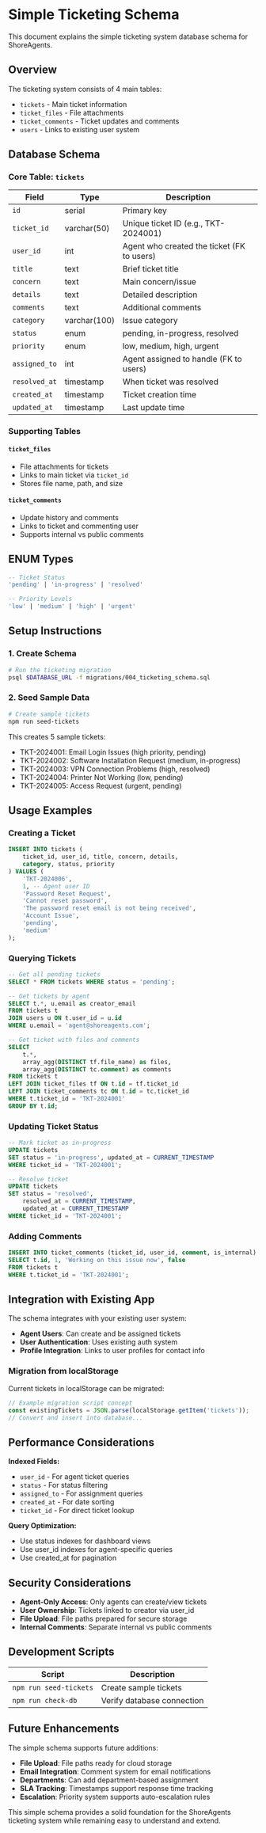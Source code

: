 # Simple Ticketing Schema

This document explains the simple ticketing system database schema for ShoreAgents.

## Overview

The ticketing system consists of 4 main tables:
- `tickets` - Main ticket information
- `ticket_files` - File attachments  
- `ticket_comments` - Ticket updates and comments
- `users` - Links to existing user system

## Database Schema

### Core Table: `tickets`

| Field | Type | Description |
|-------|------|-------------|
| `id` | serial | Primary key |
| `ticket_id` | varchar(50) | Unique ticket ID (e.g., TKT-2024001) |
| `user_id` | int | Agent who created the ticket (FK to users) |
| `title` | text | Brief ticket title |
| `concern` | text | Main concern/issue |
| `details` | text | Detailed description |
| `comments` | text | Additional comments |
| `category` | varchar(100) | Issue category |
| `status` | enum | pending, in-progress, resolved |
| `priority` | enum | low, medium, high, urgent |
| `assigned_to` | int | Agent assigned to handle (FK to users) |
| `resolved_at` | timestamp | When ticket was resolved |
| `created_at` | timestamp | Ticket creation time |
| `updated_at` | timestamp | Last update time |

### Supporting Tables

#### `ticket_files`
- File attachments for tickets
- Links to main ticket via `ticket_id`
- Stores file name, path, and size

#### `ticket_comments`  
- Update history and comments
- Links to ticket and commenting user
- Supports internal vs public comments

## ENUM Types

```sql
-- Ticket Status
'pending' | 'in-progress' | 'resolved'

-- Priority Levels  
'low' | 'medium' | 'high' | 'urgent'
```

## Setup Instructions

### 1. Create Schema

```bash
# Run the ticketing migration
psql $DATABASE_URL -f migrations/004_ticketing_schema.sql
```

### 2. Seed Sample Data

```bash
# Create sample tickets
npm run seed-tickets
```

This creates 5 sample tickets:
- TKT-2024001: Email Login Issues (high priority, pending)
- TKT-2024002: Software Installation Request (medium, in-progress)  
- TKT-2024003: VPN Connection Problems (high, resolved)
- TKT-2024004: Printer Not Working (low, pending)
- TKT-2024005: Access Request (urgent, pending)

## Usage Examples

### Creating a Ticket

```sql
INSERT INTO tickets (
    ticket_id, user_id, title, concern, details, 
    category, status, priority
) VALUES (
    'TKT-2024006',
    1, -- Agent user ID
    'Password Reset Request',
    'Cannot reset password',
    'The password reset email is not being received',
    'Account Issue',
    'pending',
    'medium'
);
```

### Querying Tickets

```sql
-- Get all pending tickets
SELECT * FROM tickets WHERE status = 'pending';

-- Get tickets by agent
SELECT t.*, u.email as creator_email 
FROM tickets t 
JOIN users u ON t.user_id = u.id 
WHERE u.email = 'agent@shoreagents.com';

-- Get ticket with files and comments
SELECT 
    t.*,
    array_agg(DISTINCT tf.file_name) as files,
    array_agg(DISTINCT tc.comment) as comments
FROM tickets t
LEFT JOIN ticket_files tf ON t.id = tf.ticket_id
LEFT JOIN ticket_comments tc ON t.id = tc.ticket_id  
WHERE t.ticket_id = 'TKT-2024001'
GROUP BY t.id;
```

### Updating Ticket Status

```sql
-- Mark ticket as in-progress
UPDATE tickets 
SET status = 'in-progress', updated_at = CURRENT_TIMESTAMP
WHERE ticket_id = 'TKT-2024001';

-- Resolve ticket
UPDATE tickets 
SET status = 'resolved', 
    resolved_at = CURRENT_TIMESTAMP,
    updated_at = CURRENT_TIMESTAMP
WHERE ticket_id = 'TKT-2024001';
```

### Adding Comments

```sql
INSERT INTO ticket_comments (ticket_id, user_id, comment, is_internal)
SELECT t.id, 1, 'Working on this issue now', false
FROM tickets t 
WHERE t.ticket_id = 'TKT-2024001';
```

## Integration with Existing App

The schema integrates with your existing user system:

- **Agent Users**: Can create and be assigned tickets
- **User Authentication**: Uses existing auth system
- **Profile Integration**: Links to user profiles for contact info

### Migration from localStorage

Current tickets in localStorage can be migrated:

```javascript
// Example migration script concept
const existingTickets = JSON.parse(localStorage.getItem('tickets'));
// Convert and insert into database...
```

## Performance Considerations

**Indexed Fields:**
- `user_id` - For agent ticket queries
- `status` - For status filtering  
- `assigned_to` - For assignment queries
- `created_at` - For date sorting
- `ticket_id` - For direct ticket lookup

**Query Optimization:**
- Use status indexes for dashboard views
- Use user_id indexes for agent-specific queries
- Use created_at for pagination

## Security Considerations

- **Agent-Only Access**: Only agents can create/view tickets
- **User Ownership**: Tickets linked to creator via user_id
- **File Upload**: File paths prepared for secure storage
- **Internal Comments**: Separate internal vs public comments

## Development Scripts

| Script | Description |
|--------|-------------|
| `npm run seed-tickets` | Create sample tickets |
| `npm run check-db` | Verify database connection |

## Future Enhancements

The simple schema supports future additions:
- **File Upload**: File paths ready for cloud storage
- **Email Integration**: Comment system for email notifications  
- **Departments**: Can add department-based assignment
- **SLA Tracking**: Timestamps support response time tracking
- **Escalation**: Priority system supports auto-escalation rules

This simple schema provides a solid foundation for the ShoreAgents ticketing system while remaining easy to understand and extend. 